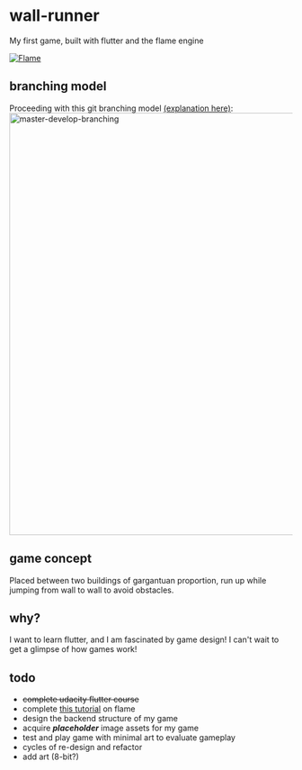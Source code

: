 # wall-runner
My first game, built with flutter and the flame engine

[![Flame](https://img.shields.io/badge/🔥flame-0.11.2-orange.svg)](https://pub.dev/packages/flame/versions/0.11.2) 

## branching model
Proceeding with this git branching model [(explanation here)](https://nvie.com/posts/a-successful-git-branching-model/):
<br /><img src="https://nvie.com/img/git-model@2x.png" alt="master-develop-branching" height="750"/><br />

## game concept
Placed between two buildings of gargantuan proportion, run up while jumping from wall to wall to avoid obstacles.

## why?
I want to learn flutter, and I am fascinated by game design! I can't wait to get a glimpse of how games work!

## todo
- ~~complete udacity flutter course~~
- complete [this tutorial](https://jap.alekhin.io/create-mobile-game-flutter-flame-beginner-tutorial) on flame
- design the backend structure of my game
- acquire **_placeholder_** image assets for my game
- test and play game with minimal art to evaluate gameplay
- cycles of re-design and refactor
- add art (8-bit?)
